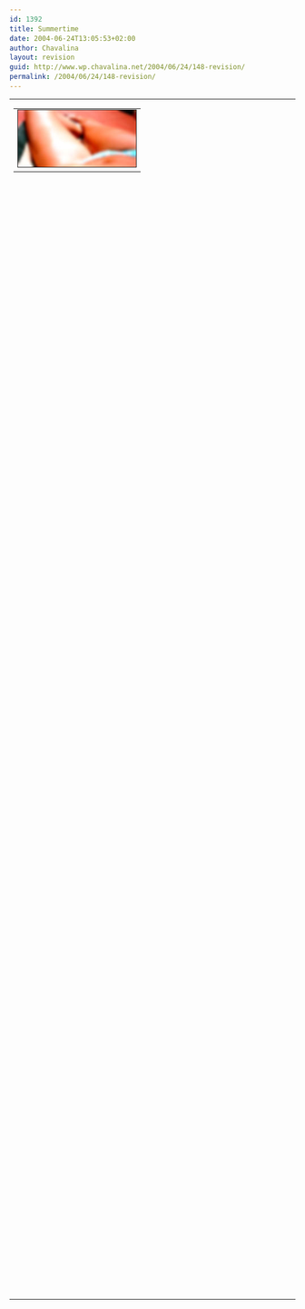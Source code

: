 ```yaml
---
id: 1392
title: Summertime
date: 2004-06-24T13:05:53+02:00
author: Chavalina
layout: revision
guid: http://www.wp.chavalina.net/2004/06/24/148-revision/
permalink: /2004/06/24/148-revision/
---
```

<table width="100%" border="0" cellpadding="0" cellspacing="0">
  <tr>
    <td>
      <table border="0" cellspacing="5" cellpadding="10" width="1" align="left">
        <tr>
          <td>
            <img src="/imagenes/fotos/summertime2.jpg" alt="summertime" width="208" height="100" border="1" />
          </td>
        </tr>
      </table>
      
      <p>
        "Summertime… and the living is easy…"
      </p>
      
      <p>
        El verano ya se acaba. Ya lo estoy echando de menos.
      </p>
      
      <p>
        La sangre, demasiado ocupada manteniendo la temperatura, ya no presta atención al cerebro, que se va relajando, se ablanda la voluntad y deja al cuerpo más libre, te invade la pereza, y los sentidos se disparan, estás preparado para percibir. El mejor momento para dejarse llevar, experimentar nuevas sensaciones. Vamos, échale imaginación y disfruta cuanto puedas, no digas "lo haré mañana". Yo no pienso perder ni un minuto, éste es mi verano y lo voy a aprovechar.
      </p>
      
      <p>
        Creedme, todo es distinto en verano <img src="/imagenes/emoticonos/guino.gif" alt="guiño" width="16" height="16" />
      </p>
    </td>
  </tr>
</table>